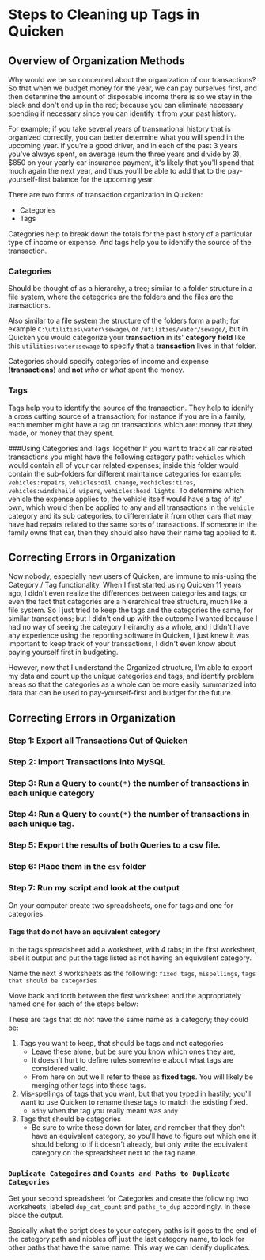 # Steps to Cleaning up Tags in Quicken

## Overview of Organization Methods

Why would we be so concerned about the organization of our transactions?  So that when we budget money for the year, we can pay ourselves first, and then determine the amount of disposable income there is so we stay in the black and don't end up in the red; because you can eliminate necessary spending if necessary since you can identify it from your past history.  

For example; if you take several years of transnational history that is organized correctly, you can better determine what you will spend in the upcoming year. If you're a good driver, and in each of the past 3 years you've always spent, on average (sum the three years and divide by 3), $850 on your yearly car insurance payment, it's likely that you'll spend that much again the next year, and thus you'll be able to add that to the pay-yourself-first balance for the upcoming year.

There are two forms of transaction organization in Quicken:
- Categories  
- Tags 
  
Categories help to break down the totals for the past history of a particular type of income or expense.  And tags help you to identify the source of the transaction.  

### Categories
Should be thought of as a hierarchy, a tree; similar to a folder structure in a file system, where the categories are the folders and the files are the transactions.  

Also similar to a file system the structure of the folders form a path; for example `C:\utilities\water\sewage\` or `/utilities/water/sewage/`, but in Quicken you would categorize your **transaction** in its' **category field** like this `utilities:water:sewage` to specify that a **transaction** lives in that folder.

Categories should specify categories of income and expense (**transactions**) and **not** *who* or *what* spent the money.

### Tags
Tags help you to identify the source of the transaction.  They help to idenify a cross cutting source of a transaction; for instance if you are in a family, each member might have a tag on transactions which are: money that they made, or money that they spent.  

###Using Categories and Tags Together
If you want to track all car related transactions you might have the following category path: `vehicles` which would contain all of your car related expenses; inside this folder would contain the sub-folders for different maintaince categories for example: `vehicles:repairs`, `vehicles:oil change`, `vechicles:tires`, `vehicles:windsheild wipers`, `vehicles:head lights`. To determine which vehicle the expense applies to, the vehicle itself would have a tag of its' own, which would then be applied to any and all transactions in the `vehicle` category and its sub categories, to differentiate it from other cars that may have had repairs related to the same sorts of transactions.  If someone in the family owns that car, then they should also have their name tag applied to it.

## Correcting Errors in Organization

Now nobody, especially new users of Quicken, are immune to mis-using the Category / Tag functionality.  When I first started using Quicken 11 years ago, I didn't even realize the differences between categories and tags, or even the fact that categories are a hierarchical tree structure, much like a file system.  So I just tried to keep the tags and the categories the same, for similar transactions; but I didn't end up with the outcome I wanted because I had no way of seeing the category heirarchy as a whole, and I didn't have any experience using the reporting software in Quicken, I just knew it was important to keep track of your transactions, I didn't even know about paying yourself first in budgeting.

However, now that I understand the Organized structure, I'm able to export my data and count up the unique categories and tags, and identify problem areas so that the categories as a whole can be more easily summarized into data that can be used to pay-yourself-first and budget for the future.

## Correcting Errors in Organization

### Step 1: Export all Transactions Out of Quicken

### Step 2: Import Transactions into MySQL

### Step 3: Run a Query to `count(*)` the number of transactions in each unique category

### Step 4: Run a Query to `count(*)` the number of transactions in each unique tag.

### Step 5: Export the results of both Queries to a csv file.

### Step 6: Place them in the `csv` folder

### Step 7: Run my script and look at the output

On your computer create two spreadsheets, one for tags and one for categories.

#### Tags that do not have an equivalent category

In the tags spreadsheet add a worksheet, with 4 tabs; in the first worksheet, label it output and put the tags listed as not having an equivalent category.

Name the next 3 worksheets as the following: `fixed tags`, `mispellings`, `tags that should be categories`

Move back and forth between the first worksheet and the appropriately named one for each of the steps below:

These are tags that do not have the same name as a category; they could be:  

1. Tags you want to keep, that should be tags and not categories
   - Leave these alone, but be sure you know which ones they are, 
   - It doesn't hurt to define rules somewhere about what tags are considered valid.
   - From here on out we'll refer to these as **fixed tags**.  You will likely be merging other tags into these tags.
1. Mis-spellings of tags that you want, but that you typed in hastily; you'll want to use Quicken to rename these tags to match the existing fixed.
   -  `adny` when the tag you really meant was `andy`
1. Tags that should be categories
   - Be sure to write these down for later, and remeber that they don't have an equivalent category, so you'll have to figure out which one it should belong to if it doesn't already, but only write the equivalent category on the spreadsheet next to the tag name.

### `Duplicate Categoires` and `Counts and Paths to Duplicate Categories`
Get your second spreadsheet for Categories and create the following two worksheets, labeled `dup_cat_count` and `paths_to_dup` accordingly.  In these place the output.

Basically what the script does to your category paths is it goes to the end of the category path and nibbles off just the last category name, to look for other paths that have the same name.  This way we can idenify duplicates.
